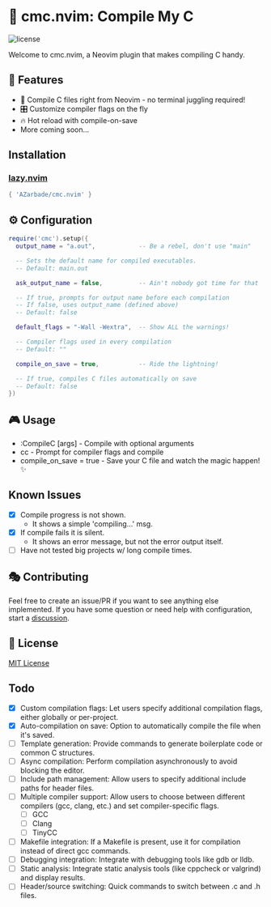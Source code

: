 # 🚀 cmc.nvim: Compile My C

<!-- panvimdoc-ignore-start -->

![license](https://img.shields.io/github/license/AZarbade/cmc.nvim?style=flat-square)

<!-- panvimdoc-ignore-end -->

Welcome to cmc.nvim, a Neovim plugin that makes compiling C handy.

## 🌟 Features

- 🔧 Compile C files right from Neovim - no terminal juggling required!
- 🎛️ Customize compiler flags on the fly
- 🔥 Hot reload with compile-on-save
- More coming soon...

## Installation

### [lazy.nvim](https://github.com/folke/lazy.nvim)

```lua
{ 'AZarbade/cmc.nvim' }
```

## ⚙️ Configuration

```lua
require('cmc').setup({
  output_name = "a.out",            -- Be a rebel, don't use "main"

  -- Sets the default name for compiled executables.
  -- Default: main.out

  ask_output_name = false,          -- Ain't nobody got time for that

  -- If true, prompts for output name before each compilation
  -- If false, uses output_name (defined above)
  -- Default: false

  default_flags = "-Wall -Wextra",  -- Show ALL the warnings!

  -- Compiler flags used in every compilation
  -- Default: ""

  compile_on_save = true,           -- Ride the lightning!

  -- If true, compiles C files automatically on save
  -- Default: false
})
```

## 🎮 Usage

- :CompileC [args] - Compile with optional arguments
- <leader>cc - Prompt for compiler flags and compile
- compile_on_save = true - Save your C file and watch the magic happen! ✨

## Known Issues

- [x] Compile progress is not shown.
  - It shows a simple 'compiling...' msg.
- [x] If compile fails it is silent.
  - It shows an error message, but not the error output itself.
- [ ] Have not tested big projects w/ long compile times.

## 🎭 Contributing

Feel free to create an issue/PR if you want to see anything else implemented.
If you have some question or need help with configuration, start a [discussion](https://github.com/AZarbade/cmc.nvim/discussions).

## 📜 License

[MIT License](https://github.com/AZarbade/cmc.nvim/blob/main/LICENSE)

## Todo

- [x] Custom compilation flags: Let users specify additional compilation flags, either globally or per-project.
- [x] Auto-compilation on save: Option to automatically compile the file when it's saved.
- [ ] Template generation: Provide commands to generate boilerplate code or common C structures.
- [ ] Async compilation: Perform compilation asynchronously to avoid blocking the editor.
- [ ] Include path management: Allow users to specify additional include paths for header files.
- [ ] Multiple compiler support: Allow users to choose between different compilers (gcc, clang, etc.) and set compiler-specific flags.
  - [ ] GCC
  - [ ] Clang
  - [ ] TinyCC
- [ ] Makefile integration: If a Makefile is present, use it for compilation instead of direct gcc commands.
- [ ] Debugging integration: Integrate with debugging tools like gdb or lldb.
- [ ] Static analysis: Integrate static analysis tools (like cppcheck or valgrind) and display results.
- [ ] Header/source switching: Quick commands to switch between .c and .h files.
